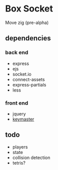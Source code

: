 # Box Socket

Move zig (pre-alpha)

## dependencies

### back end

* express
* ejs
* socket.io
* connect-assets
* express-partials
* less

### front end

* jquery
* [keymaster](https://github.com/madrobby/keymaster)

## todo

* players
* state
* collision detection
* tetris?
